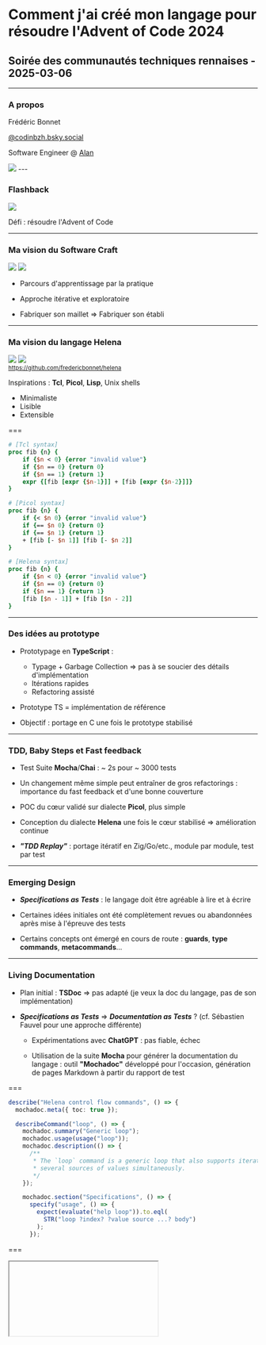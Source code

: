 <!-- .slide:  data-background-image="images/aoc2024.png" -->
<!-- .slide:  data-background-opacity="0.5" -->
<!-- .slide:  data-background-color="black" -->
<!-- .slide:  class="title" -->

# Comment j'ai créé mon langage pour résoudre l'Advent of Code 2024

## Soirée des communautés techniques rennaises - 2025-03-06

---

### A propos

Frédéric Bonnet

[@codinbzh.bsky.social](https://bsky.app/profile/codinbzh.bsky.social)

Software Engineer @ [Alan](https://medium.com/alan)

<img src="images/alan.png" style="max-height: 5vh">
---

### Flashback

<img src="images/lightning-talk-2023-12-12.png" style="max-height: 50vh">

Défi : résoudre l'Advent of Code

---

### Ma vision du Software Craft

<img src="images/gcp0c7299f203c34a8ea27964b57cc85d3c.jpeg" style="max-height: 25vh">
<img src="images/398400554_17904503246856385_8623353905730753459_n.jpg" style="max-height: 25vh">
<br/>

- Parcours d'apprentissage par la pratique

- Approche itérative et exploratoire

- Fabriquer son maillet => Fabriquer son établi

---

### Ma vision du langage Helena

<div>
<img src="https://upload.wikimedia.org/wikipedia/commons/thumb/c/ca/Bee_hummingbird_%28Mellisuga_helenae%29_adult_male_in_flight.jpg/1024px-Bee_hummingbird_%28Mellisuga_helenae%29_adult_male_in_flight.jpg" style="max-height: 20vh" >
<a href="https://github.com/fredericbonnet/helena"><img src="images/helena-qrcode.png" style="max-height: 20vh"></a>
<br/>
<small><a href="https://github.com/fredericbonnet/helena">https://github.com/fredericbonnet/helena</a></small>
</div>

Inspirations : **Tcl**, **Picol**, **Lisp**, Unix shells

- Minimaliste
- Lisible
- Extensible

===

```tcl
# [Tcl syntax]
proc fib {n} {
    if {$n < 0} {error "invalid value"}
    if {$n == 0} {return 0}
    if {$n == 1} {return 1}
    expr {[fib [expr {$n-1}]] + [fib [expr {$n-2}]]}
}
```

```tcl
# [Picol syntax]
proc fib {n} {
    if {< $n 0} {error "invalid value"}
    if {== $n 0} {return 0}
    if {== $n 1} {return 1}
    + [fib [- $n 1]] [fib [- $n 2]]
}
```

```tcl
# [Helena syntax]
proc fib {n} {
    if {$n < 0} {error "invalid value"}
    if {$n == 0} {return 0}
    if {$n == 1} {return 1}
    [fib [$n - 1]] + [fib [$n - 2]]
}
```

---

### Des idées au prototype

- Prototypage en **TypeScript** :

  - Typage + Garbage Collection => pas à se soucier des détails d'implémentation
  - Itérations rapides
  - Refactoring assisté

- Prototype TS = implémentation de référence

- Objectif : portage en C une fois le prototype stabilisé

---

### TDD, Baby Steps et Fast feedback

- Test Suite **Mocha**/**Chai** : ~ 2s pour ~ 3000 tests

- Un changement même simple peut entraîner de gros refactorings : importance du fast feedback et d'une bonne couverture

- POC du cœur validé sur dialecte **Picol**, plus simple

- Conception du dialecte **Helena** une fois le cœur stabilisé => amélioration continue

- **_"TDD Replay"_** : portage itératif en Zig/Go/etc., module par module, test par test

---

### Emerging Design

- **_Specifications as Tests_** : le langage doit être agréable à lire et à écrire

- Certaines idées initiales ont été complètement revues ou abandonnées après mise à l'épreuve des tests

- Certains concepts ont émergé en cours de route : **guards**, **type commands**, **metacommands**...

---

### Living Documentation

- Plan initial : **TSDoc** => pas adapté (je veux la doc du langage, pas de son implémentation)

- **_Specifications as Tests_** => **_Documentation as Tests_** ? (cf. Sébastien Fauvel pour une approche différente)

  - Expérimentations avec **ChatGPT** : pas fiable, échec

  - Utilisation de la suite **Mocha** pour générer la documentation du langage : outil **"Mochadoc"** développé pour l'occasion, génération de pages Markdown à partir du rapport de test

===

```ts
describe("Helena control flow commands", () => {
  mochadoc.meta({ toc: true });

  describeCommand("loop", () => {
    mochadoc.summary("Generic loop");
    mochadoc.usage(usage("loop"));
    mochadoc.description(() => {
      /**
       * The `loop` command is a generic loop that also supports iterating over
       * several sources of values simultaneously.
       */
    });

    mochadoc.section("Specifications", () => {
      specify("usage", () => {
        expect(evaluate("help loop")).to.eql(
          STR("loop ?index? ?value source ...? body")
        );
      });
```

===

<iframe class="r-stretch r-frame" data-src="https://fredericbonnet.github.io/helena/docs/src/helena-dialect/controls.spec.html">

---

### Portage : Adieu C, bonjour Zig

- Nouveau langage, nouveau challenge

- Learning curve modérée même si la doc est limitée

- Environnement plus simple que C, et interopérable

- Gagne en popularité et visibilité avec **Bun**

- Gestion mémoire dynamique moins pénible qu'avec Rust mais toujours manuelle

===

### Echec (temporaire ?) du portage

- Gestion mémoire manuelle, même si les outils de tests aident beaucop
- On peut aller très loin sans garbage collector avec des techniques éprouvées
  - Passage par valeur
  - Comptage de référence
  - Arena allocator
- Mais au bout d'un moment, les références circulaires remettent tous ces choix en cause

---

### Portage : Adieu Zig, bonjour Go

- Nouveau langage, nouveau challenge (bis repetita placent)

- Learning curve simple

- Excellent écosystème : tooling, stdlib, BDD avec Ginkgo et Gomega...

- Gestion mémoire dynamique avec Garbage Collection

---

### Retour d'expérience

- Créer son langage, c'est possible si on s'y prend avec méthode

  - Un minimum de théorie : tokenizer, parser, AST…
  - beaucoup de pratique
  - https://craftinginterpreters.com/ de Bob Nystrom

- Challenges du portage
  1. Nécessité d'une gestion mémoire adaptée (GC)
  2. Taille de la suite de tests
  3. Refactoring permanent et bidirectionnel à mesure que le portage avance

===

### Quelques chiffres

Lignes de code TS

<!--
npx cloc --vcs=git --not-match-f=\\.spec\\.ts src/core
npx cloc --vcs=git --match-f=\\.spec\\.ts src/core

npx cloc --vcs=git --not-match-f=\\.spec\\.ts src/picol-dialect
npx cloc --vcs=git --match-f=\\.spec\\.ts src/picol-dialect

npx cloc --vcs=git --not-match-f=\\.spec\\.ts src/helena-dialect
npx cloc --vcs=git --match-f=\\.spec\\.ts src/helena-dialect
-->

|        | Code  | Tests  | Total  |
| ------ | ----- | ------ | ------ |
| Cœur   | 3.458 | 10.015 | 13.473 |
| Picol  | 516   | 857    | 1.373  |
| Helena | 5.424 | 15.866 | 21.290 |

===

Lignes de code Go

<!--
npx cloc --vcs=git --not-match-f=_test\\.go src/core
npx cloc --vcs=git --match-f=_test\\.go src/core

npx cloc --vcs=git --not-match-f=_test\\.go src/picol_dialect
npx cloc --vcs=git --match-f=_test\\.go src/picol_dialect

npx cloc --vcs=git --not-match-f=_test\\.go src/helena_dialect
npx cloc --vcs=git --match-f=_test\\.go src/helena_dialect
-->

|        | Code  | Tests  | Total  |
| ------ | ----- | ------ | ------ |
| Cœur   | 3.285 | 9.286  | 12.571 |
| Picol  | 658   | 890    | 1.548  |
| Helena | 6.339 | 14.469 | 20.808 |

---

### Démo !

---

## Advent of Code 2024

<img src="images/aoc2024.png" style="max-height: 60vh">

---

### Challenge : les performances !

<a href="https://github.com/fredericbonnet/adventofcode2024"><img src="images/aoc2024-qrcode.png" style="max-height: 20vh"></a>

L'Advent of Code se distingue par l'importance des algorithmes et des structures de données

- Phase 1 : algorithmes naïfs ou brute force
- Phase 2 : explosion combinatoire

---

### Mon langage va-t-il exploser ?

- Langage minimaliste
  - Pas de bibliothèque standard
  - Limiter l'apport de code natif au minimum
- Implémentation pas optimisée
  - Oblige à trouver des algorithmes perfomants pour des temps de calculs raisonnables

---

### Résultats

<img src="images/timings_log.png">

===

<img src="images/timings.png">

---

### Analyse

- Temps CPU comparables en TS et Go
  - Prépondérance des allocations mémoires : stratégie d'optimisation à privilégier
- Structures de données généralistes peu adaptées à l'exercice
  - `dictionary` affreusement lent à cette échelle
  - Développer des patterns spécifiques au langage
  - De **1h37** à **8min** sur jour 6 partie 2

---

### La mémoire

- La gestion mémoire gomme les différences d'implémentation dans les langages dynamiques
- Les mêmes stratégies donneront des résultats similaires
  - Caching
  - Pooling (Sync.Pool en Go)
  - Pré-allocations
- Mise à profit du tooling Go: pprof
  - Flamegraphs avant/après
  - Micro-optimisations sur benchmarks
  - Wall time sur Advent of Code

===

<img src="images/flamegraphs/Process_Run_before.png" style="max-width: 50vw">
<img src="images/flamegraphs/Process_Run_after.png" style="max-width: 50vw">

===

<img src="images/flamegraphs/Scope_Execute_before.png" style="max-width: 50vw">
<img src="images/flamegraphs/Scope_Execute_after.png" style="max-width: 50vw">

===

<img src="images/flamegraphs/ProgramState_OpenFrame_before.png" style="max-width: 50vw">
<img src="images/flamegraphs/ProgramState_OpenFrame_after.png" style="max-width: 50vw">

===

<img src="images/flamegraphs/ProgramState_Push_before.png" style="max-width: 50vw">
<img src="images/flamegraphs/ProgramState_Push_after.png" style="max-width: 50vw">

---

### Questions & Echanges

Quel défi pour l'année prochaine ?

A vous de jouer !
